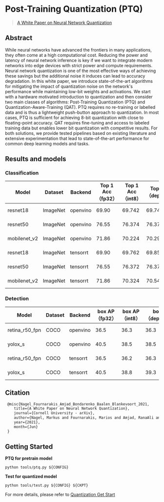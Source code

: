 # Post-Training Quantization (PTQ)

> [A White Paper on Neural Network Quantization](https://arxiv.org/abs/2106.08295)

<!-- [ALGORITHM] -->

## Abstract

While neural networks have advanced the frontiers in many applications, they often come at a high computational cost. Reducing the power and latency of neural network inference is key if we want to integrate modern networks into edge devices with strict power and compute requirements. Neural network quantization is one of the most effective ways of achieving these savings but the additional noise it induces can lead to accuracy degradation. In this white paper, we introduce state-of-the-art algorithms for mitigating the impact of quantization noise on the network's performance while maintaining low-bit weights and activations. We start with a hardware motivated introduction to quantization and then consider two main classes of algorithms: Post-Training Quantization (PTQ) and Quantization-Aware-Training (QAT). PTQ requires no re-training or labelled data and is thus a lightweight push-button approach to quantization. In most cases, PTQ is sufficient for achieving 8-bit quantization with close to floating-point accuracy. QAT requires fine-tuning and access to labeled training data but enables lower bit quantization with competitive results. For both solutions, we provide tested pipelines based on existing literature and extensive experimentation that lead to state-of-the-art performance for common deep learning models and tasks.

## Results and models

### Classification

| Model        | Dataset  | Backend  | Top 1 Acc（fp32） | Top 1 Acc（int8） | Top 1 Acc（deployed） | Config                                                      | Download                                                                                                                                                                                                                                                                                                       |
| ------------ | -------- | -------- | --------------- | --------------- | ------------------- | ----------------------------------------------------------- | -------------------------------------------------------------------------------------------------------------------------------------------------------------------------------------------------------------------------------------------------------------------------------------------------------------- |
| resnet18     | ImageNet | openvino | 69.90           | 69.742          | 69.74               | [config](./ptq_openvino_resnet18_8xb32_in1k_calib32xb32.py) | [model](https://download.openmmlab.com/mmrazor/v1/quantization/ptq/openvino/ptq_openvino_resnet18_8xb32_in1k_calib32xb32_20230330_163655-2386d965.pth) \| [log](https://download.openmmlab.com/mmrazor/v1/quantization/ptq/openvino/ptq_openvino_resnet18_8xb32_in1k_calib32xb32_20230330_163655-2386d965.log) |
| resnet50     | ImageNet | openvino | 76.55           | 76.374          | 76.378              | [config](./ptq_openvino_resnet50_8xb32_in1k_calib32xb32.py) | [model](https://download.openmmlab.com/mmrazor/v1/quantization/ptq/openvino/ptq_openvino_resnet50_8xb32_in1k_calib32xb32_20230330_170115-2acd6014.pth) \| [log](https://download.openmmlab.com/mmrazor/v1/quantization/ptq/openvino/ptq_openvino_resnet50_8xb32_in1k_calib32xb32_20230330_170115-2acd6014.log) |
| mobilenet_v2 | ImageNet | openvino | 71.86           | 70.224          | 70.292              | [config](./ptq_openvino_mbv2_8xb32_in1k_calib32xb32.py)     | [model](https://download.openmmlab.com/mmrazor/v1/quantization/ptq/openvino/ptq_openvino_mbv2_8xb32_in1k_calib32xb32_20230330_170909-364822ad.pth) \| [log](https://download.openmmlab.com/mmrazor/v1/quantization/ptq/openvino/ptq_openvino_mbv2_8xb32_in1k_calib32xb32_20230330_170909-364822ad.log)         |
| resnet18     | ImageNet | tensorrt | 69.90           | 69.762          | 69.85               | [config](./ptq_tensorrt_resnet18_8xb32_in1k_calib32xb32.py) | [model](https://download.openmmlab.com/mmrazor/v1/quantization/ptq/tensorrt/ptq_tensorrt_resnet18_8xb32_in1k_calib32xb32_20230331_144323-640b272e.pth) \| [log](https://download.openmmlab.com/mmrazor/v1/quantization/ptq/tensorrt/ptq_tensorrt_resnet18_8xb32_in1k_calib32xb32_20230331_144323-640b272e.log) |
| resnet50     | ImageNet | tensorrt | 76.55           | 76.372          | 76.374              | [config](./ptq_tensorrt_resnet50_8xb32_in1k_calib32xb32.py) | [model](https://download.openmmlab.com/mmrazor/v1/quantization/ptq/tensorrt/ptq_tensorrt_resnet50_8xb32_in1k_calib32xb32_20230331_145011-d2da300f.pth) \| [log](https://download.openmmlab.com/mmrazor/v1/quantization/ptq/tensorrt/ptq_tensorrt_resnet50_8xb32_in1k_calib32xb32_20230331_145011-d2da300f.log) |
| mobilenet_v2 | ImageNet | tensorrt | 71.86           | 70.324          | 70.548              | [config](./ptq_tensorrt_mbv2_8xb32_in1k_calib32xb32.py)     | [model](https://download.openmmlab.com/mmrazor/v1/quantization/ptq/tensorrt/ptq_tensorrt_mbv2_8xb32_in1k_calib32xb32_20230331_153131-335988e4.pth) \| [log](https://download.openmmlab.com/mmrazor/v1/quantization/ptq/tensorrt/ptq_tensorrt_mbv2_8xb32_in1k_calib32xb32_20230331_153131-335988e4.log)         |

### Detection

| Model          | Dataset | Backend  | box AP（fp32） | box AP（int8） | box AP（deployed） | Config                                                         | Download                 |
| -------------- | ------- | -------- | ------------ | ------------ | ---------------- | -------------------------------------------------------------- | ------------------------ |
| retina_r50_fpn | COCO    | openvino | 36.5         | 36.3         | 36.3             | [config](./ptq_openvino_retina_r50_1x_coco_calib32xb32.py)     | [model](<>) \| [log](<>) |
| yolox_s        | COCO    | openvino | 40.5         | 38.5         | 38.5             | [config](./ptq_openvino_yolox_s_8xb8-300e_coco_calib32xb32.py) | [model](<>) \| [log](<>) |
| retina_r50_fpn | COCO    | tensorrt | 36.5         | 36.2         | 36.3             | [config](./ptq_tensorrt_retina_r50_1x_coco_calib32xb32.py)     | [model](<>) \| [log](<>) |
| yolox_s        | COCO    | tensorrt | 40.5         | 38.8         | 39.3             | [config](./ptq_tensorrt_yolox_s_8xb8-300e_coco_calib32xb32.py) | [model](<>) \| [log](<>) |

## Citation

```latex
 @misc{Nagel_Fournarakis_Amjad_Bondarenko_Baalen_Blankevoort_2021,
    title={A White Paper on Neural Network Quantization},
    journal={Cornell University - arXiv},
    author={Nagel, Markus and Fournarakis, Marios and Amjad, RanaAli and Bondarenko, Yelysei and Baalen, Martvan and Blankevoort, Tijmen},
    year={2021},
    month={Jun}
 }
```

## Getting Started

**PTQ for pretrain model**

```
python tools/ptq.py ${CONFIG}
```

**Test for quantized model**

```
python tools/test.py ${CONFIG} ${CKPT}
```

For more details, please refer to [Quantization Get Start](<>)
